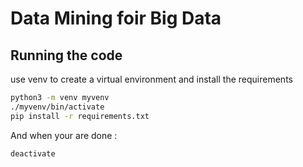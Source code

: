 # Data Mining foir Big Data

## Running the code

use venv to create a virtual environment and install the requirements

```bash
python3 -m venv myvenv
./myvenv/bin/activate
pip install -r requirements.txt
```

And when your are done :

```bash
deactivate
```
